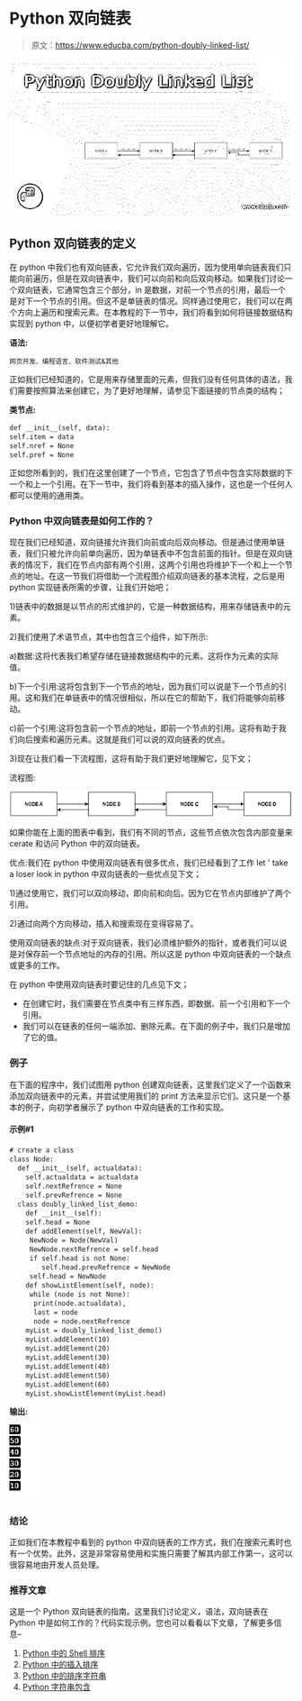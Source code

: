 # Python 双向链表

> 原文：<https://www.educba.com/python-doubly-linked-list/>

![Python Doubly Linked List](img/921a7a975fe41c0551755a55faf5ecb9.png)



## Python 双向链表的定义

在 python 中我们也有双向链表，它允许我们双向遍历，因为使用单向链表我们只能向前遍历，但是在双向链表中，我们可以向前和向后双向移动。如果我们讨论一个双向链表，它通常包含三个部分，in 是数据，对前一个节点的引用，最后一个是对下一个节点的引用。但这不是单链表的情况。同样通过使用它，我们可以在两个方向上遍历和搜索元素。在本教程的下一节中，我们将看到如何将链接数据结构实现到 python 中，以便初学者更好地理解它。

**语法:**

<small>网页开发、编程语言、软件测试&其他</small>

正如我们已经知道的，它是用来存储里面的元素，但我们没有任何具体的语法，我们需要按照算法来创建它，为了更好地理解，请参见下面链接的节点类的结构；

**类节点:**

```
def __init__(self, data):
self.item = data
self.nref = None
self.pref = None
```

正如您所看到的，我们在这里创建了一个节点，它包含了节点中包含实际数据的下一个和上一个引用。在下一节中，我们将看到基本的插入操作，这也是一个任何人都可以使用的通用类。

### Python 中双向链表是如何工作的？

现在我们已经知道，双向链接允许我们向前或向后双向移动。但是通过使用单链表，我们只被允许向前单向遍历，因为单链表中不包含前面的指针。但是在双向链表的情况下，我们在节点内部有两个引用，这两个引用也将维护下一个和上一个节点的地址。在这一节我们将借助一个流程图介绍双向链表的基本流程，之后是用 python 实现链表所需的步骤，让我们开始吧；

1)链表中的数据是以节点的形式维护的，它是一种数据结构，用来存储链表中的元素。

2)我们使用了术语节点，其中也包含三个组件，如下所示:

a)数据:这将代表我们希望存储在链接数据结构中的元素。这将作为元素的实际值。

b)下一个引用:这将包含到下一个节点的地址，因为我们可以说是下一个节点的引用。这和我们在单链表中的情况很相似，所以在它的帮助下，我们将能够向前移动。

c)前一个引用:这将包含前一个节点的地址，即前一个节点的引用。这将有助于我们向后搜索和遍历元素。这就是我们可以说的双向链表的优点。

3)现在让我们看一下流程图，这将有助于我们更好地理解它，见下文；

流程图:

![flow chart](img/5f7356c37f3326786405f84c5f48a834.png)



如果你能在上面的图表中看到，我们有不同的节点，这些节点依次包含内部变量来 cerate 和访问 Python 中的双向链表。

优点:我们在 python 中使用双向链表有很多优点，我们已经看到了工作 let ' take a loser look in python 中双向链表的一些优点见下文；

1)通过使用它，我们可以双向移动，即向前和向后。因为它在节点内部维护了两个引用。

2)通过向两个方向移动，插入和搜索现在变得容易了。

使用双向链表的缺点:对于双向链表，我们必须维护额外的指针，或者我们可以说是对保存前一个节点地址的内存的引用。所以这是 python 中双向链表的一个缺点或更多的工作。

在 python 中使用双向链表时要记住的几点见下文；

*   在创建它时，我们需要在节点类中有三样东西，即数据、前一个引用和下一个引用。
*   我们可以在链表的任何一端添加、删除元素。在下面的例子中，我们只是增加了它的值。

### 例子

在下面的程序中，我们试图用 python 创建双向链表，这里我们定义了一个函数来添加双向链表中的元素，并尝试使用我们的 print 方法来显示它们。这只是一个基本的例子，向初学者展示了 python 中双向链表的工作和实现。

#### 示例#1

```
# create a class
class Node:
  def __init__(self, actualdata):
    self.actualdata = actualdata
    self.nextRefrence = None
    self.prevRefrence = None
  class doubly_linked_list_demo:
    def __init__(self):
    self.head = None
    def addElement(self, NewVal):
     NewNode = Node(NewVal)
     NewNode.nextRefrence = self.head
     if self.head is not None:
        self.head.prevRefrence = NewNode
     self.head = NewNode
    def showListElement(self, node):
     while (node is not None):
      print(node.actualdata),
      last = node
      node = node.nextRefrence
    myList = doubly_linked_list_demo()
    myList.addElement(10)
    myList.addElement(20)
    myList.addElement(30)
    myList.addElement(40)
    myList.addElement(50)
    myList.addElement(60)
    myList.showListElement(myList.head)
```

**输出:**

![Python Doubly Linked List](img/fffc000f49a3f25ba92927969e5521c2.png)



### 结论

正如我们在本教程中看到的 python 中双向链表的工作方式，我们在搜索元素时也有一个优势。此外，这是非常容易使用和实施只需要了解其内部工作第一，这可以很容易地由开发人员处理。

### 推荐文章

这是一个 Python 双向链表的指南。这里我们讨论定义，语法，双向链表在 Python 中是如何工作的？代码实现示例。您也可以看看以下文章，了解更多信息–

1.  [Python 中的 Shell 排序](https://www.educba.com/shell-sort-in-python/)
2.  [Python 中的插入排序](https://www.educba.com/insertion-sort-in-python/)
3.  [Python 中的排序字符串](https://www.educba.com/sort-string-in-python/)
4.  [Python 字符串包含](https://www.educba.com/python-string-contains/)